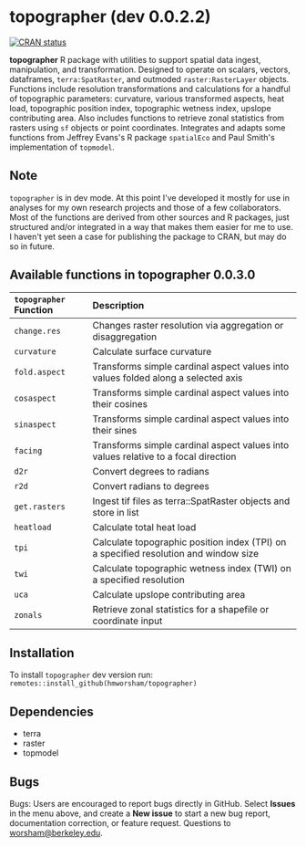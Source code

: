 # topographer (dev 0.0.2.2)
<!-- badges: start -->
[![CRAN status](http://www.r-pkg.org/badges/version/topographer)](https://cran.r-project.org/package=topographer)

<!-- badges: end -->
**topographer** R package with utilities to support spatial data ingest, manipulation, and transformation.
	Designed to operate on scalars, vectors, dataframes, `terra:SpatRaster`, and outmoded `raster:RasterLayer` objects.
	Functions include resolution transformations and calculations for a handful of topographic parameters: curvature,
	various transformed aspects, heat load, topographic position index, topographic wetness index, upslope 
	contributing area. Also includes functions to retrieve zonal statistics from rasters using `sf` objects or 
	point coordinates. Integrates and adapts some functions from Jeffrey Evans's R package `spatialEco` and Paul Smith's implementation of `topmodel`.

## Note
`topographer` is in dev mode. At this point I've developed it mostly for use in analyses for my own research projects and those of a few collaborators. Most of the functions are derived from other sources and R packages, just structured and/or integrated in a way that makes them easier for me to use. I haven't yet seen a case for publishing the package to CRAN, but may do so in future. 

## Available functions in topographer 0.0.3.0

| `topographer` Function       | Description                                                                             |
|:-----------------------------|:----------------------------------------------------------------------------------------|
| `change.res`                 | Changes raster resolution via aggregation or disaggregation  |
| `curvature`                  | Calculate surface curvature |
| `fold.aspect`                | Transforms simple cardinal aspect values into values folded along a selected axis  |
| `cosaspect`                 | Transforms simple cardinal aspect values into their cosines  |
| `sinaspect`                 | Transforms simple cardinal aspect values into their sines  |
| `facing`                     | Transforms simple cardinal aspect values into values relative to a focal direction  |
| `d2r`                        | Convert degrees to radians  |
| `r2d`                        | Convert radians to degrees  |
| `get.rasters`                | Ingest tif files as terra::SpatRaster objects and store in list  |
| `heatload`                   | Calculate total heat load  | 
| `tpi`                        | Calculate topographic position index (TPI) on a specified resolution and window size  |
| `twi`                        | Calculate topographic wetness index (TWI) on a specified resolution  | 
| `uca`                        | Calculate upslope contributing area  | 
| `zonals`                     | Retrieve zonal statistics for a shapefile or coordinate input  | 

## Installation
To install `topographer` dev version run:
`remotes::install_github(hmworsham/topographer)`

## Dependencies
- terra
- raster
- topmodel

## Bugs
Bugs: Users are encouraged to report bugs directly in GitHub. Select **Issues** in the menu above, and create a **New issue** to start a new bug report, documentation correction, or feature request. Questions to worsham@berkeley.edu.
